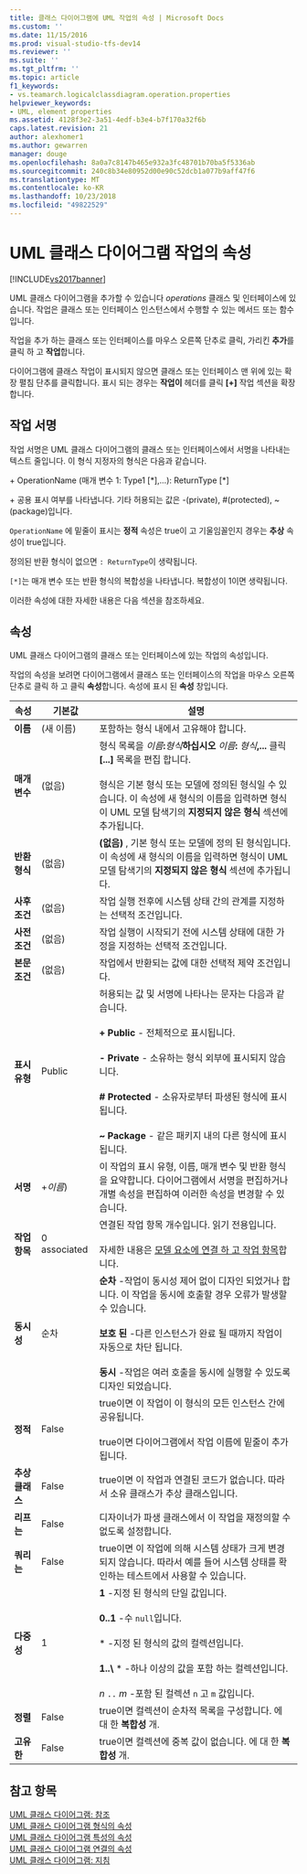 ```yaml
---
title: 클래스 다이어그램에 UML 작업의 속성 | Microsoft Docs
ms.custom: ''
ms.date: 11/15/2016
ms.prod: visual-studio-tfs-dev14
ms.reviewer: ''
ms.suite: ''
ms.tgt_pltfrm: ''
ms.topic: article
f1_keywords:
- vs.teamarch.logicalclassdiagram.operation.properties
helpviewer_keywords:
- UML, element properties
ms.assetid: 4128f3e2-3a51-4edf-b3e4-b7f170a32f6b
caps.latest.revision: 21
author: alexhomer1
ms.author: gewarren
manager: douge
ms.openlocfilehash: 8a0a7c8147b465e932a3fc48701b70ba5f5336ab
ms.sourcegitcommit: 240c8b34e80952d00e90c52dcb1a077b9aff47f6
ms.translationtype: MT
ms.contentlocale: ko-KR
ms.lasthandoff: 10/23/2018
ms.locfileid: "49822529"
---
```

# <a name="properties-of-operations-on-uml-class-diagrams"></a>UML 클래스 다이어그램 작업의 속성
[!INCLUDE[vs2017banner](../includes/vs2017banner.md)]

UML 클래스 다이어그램을 추가할 수 있습니다 *operations* 클래스 및 인터페이스에 있습니다. 작업은 클래스 또는 인터페이스 인스턴스에서 수행할 수 있는 메서드 또는 함수입니다.  

 작업을 추가 하는 클래스 또는 인터페이스를 마우스 오른쪽 단추로 클릭, 가리킨 **추가**를 클릭 하 고 **작업**합니다.  

 다이어그램에 클래스 작업이 표시되지 않으면 클래스 또는 인터페이스 맨 위에 있는 확장 펼침 단추를 클릭합니다. 표시 되는 경우는 **작업이** 헤더를 클릭 **[+]** 작업 섹션을 확장 합니다.  

## <a name="signature-of-an-operation"></a>작업 서명  
 작업 서명은 UML 클래스 다이어그램의 클래스 또는 인터페이스에서 서명을 나타내는 텍스트 줄입니다. 이 형식 지정자의 형식은 다음과 같습니다.  

 \+ OperationName (매개 변수 1: Type1 [*],...): ReturnType [\*]  

 \+ 공용 표시 여부를 나타냅니다. 기타 허용되는 값은 -(private), #(protected), ~(package)입니다.  

 `OperationName` 에 밑줄이 표시는 **정적** 속성은 true이 고 기울임꼴인지 경우는 **추상** 속성이 true입니다.  

 정의된 반환 형식이 없으면 `: ReturnType`이 생략됩니다.  

 `[*]`는 매개 변수 또는 반환 형식의 복합성을 나타냅니다. 복합성이 1이면 생략됩니다.  

 이러한 속성에 대한 자세한 내용은 다음 섹션을 참조하세요.  

## <a name="properties"></a>속성  
 UML 클래스 다이어그램의 클래스 또는 인터페이스에 있는 작업의 속성입니다.  

 작업의 속성을 보려면 다이어그램에서 클래스 또는 인터페이스의 작업을 마우스 오른쪽 단추로 클릭 하 고 클릭 **속성**합니다. 속성에 표시 된 **속성** 창입니다.  


|      속성       |   기본값    |                                                                                                                                                                                 설명                                                                                                                                                                                 |
|---------------------|--------------|-----------------------------------------------------------------------------------------------------------------------------------------------------------------------------------------------------------------------------------------------------------------------------------------------------------------------------------------------------------------------------|
|      **이름**       | (새 이름) |                                                                                                                                                                포함하는 형식 내에서 고유해야 합니다.                                                                                                                                                                 |
|   **매개 변수**    |    (없음)    |      형식 목록을 <em>이름</em>**:**<em>형식</em>**하십시오** <em>이름</em>**:**  <em>형식</em>**,...** 클릭 **[...]**  목록을 편집 합니다.<br /><br /> 형식은 기본 형식 또는 모델에 정의된 형식일 수 있습니다. 이 속성에 새 형식의 이름을 입력하면 형식이 UML 모델 탐색기의 **지정되지 않은 형식** 섹션에 추가됩니다.      |
|   **반환 형식**   |    (없음)    |                                                                               **(없음)** , 기본 형식 또는 모델에 정의 된 형식입니다. 이 속성에 새 형식의 이름을 입력하면 형식이 UML 모델 탐색기의 **지정되지 않은 형식** 섹션에 추가됩니다.                                                                                |
| **사후 조건**  |    (없음)    |                                                                                                                         작업 실행 전후에 시스템 상태 간의 관계를 지정하는 선택적 조건입니다.                                                                                                                         |
|  **사전 조건**  |    (없음)    |                                                                                                                            작업 실행이 시작되기 전에 시스템 상태에 대한 가정을 지정하는 선택적 조건입니다.                                                                                                                            |
| **본문 조건** |    (없음)    |                                                                                                                                                       작업에서 반환되는 값에 대한 선택적 제약 조건입니다.                                                                                                                                                       |
|   **표시 유형**    |    Public    |                  허용되는 값 및 서명에 나타나는 문자는 다음과 같습니다.<br /><br /> **+ Public** - 전체적으로 표시됩니다.<br /><br /> **- Private** - 소유하는 형식 외부에 표시되지 않습니다.<br /><br /> **# Protected** - 소유자로부터 파생된 형식에 표시됩니다.<br /><br /> **~ Package** - 같은 패키지 내의 다른 형식에 표시됩니다.                   |
|    **서명**    |  +*이름*)   |                                                                                      이 작업의 표시 유형, 이름, 매개 변수 및 반환 형식을 요약합니다. 다이어그램에서 서명을 편집하거나 개별 속성을 편집하여 이러한 속성을 변경할 수 있습니다.                                                                                      |
|   **작업 항목**    | 0 associated |                                                                                                  연결된 작업 항목 개수입니다. 읽기 전용입니다.<br /><br /> 자세한 내용은 [모델 요소에 연결 하 고 작업 항목](../modeling/link-model-elements-and-work-items.md)합니다.                                                                                                  |
|   **동시성**   |  순차  | **순차** -작업이 동시성 제어 없이 디자인 되었거나 합니다. 이 작업을 동시에 호출할 경우 오류가 발생할 수 있습니다.<br /><br /> **보호 된** -다른 인스턴스가 완료 될 때까지 작업이 자동으로 차단 됩니다.<br /><br /> **동시** -작업은 여러 호출을 동시에 실행할 수 있도록 디자인 되었습니다. |
|    **정적**    |    False     |                                                                                                  true이면 이 작업이 이 형식의 모든 인스턴스 간에 공유됩니다.<br /><br /> true이면 다이어그램에서 작업 이름에 밑줄이 추가됩니다.                                                                                                   |
|   **추상 클래스**   |    False     |                                                                                                                                        true이면 이 작업과 연결된 코드가 없습니다. 따라서 소유 클래스가 추상 클래스입니다.                                                                                                                                         |
|     **리프는**     |    False     |                                                                                                                                              디자이너가 파생 클래스에서 이 작업을 재정의할 수 없도록 설정합니다.                                                                                                                                              |
|    **쿼리는**     |    False     |                                                                                                 true이면 이 작업에 의해 시스템 상태가 크게 변경되지 않습니다. 따라서 예를 들어 시스템 상태를 확인하는 테스트에서 사용할 수 있습니다.                                                                                                  |
|  **다중성**   |      1       |                                 **1** -지정 된 형식의 단일 값입니다.<br /><br /> **0..1** -수 `null`입니다.<br /><br /> \* -지정 된 형식의 값의 컬렉션입니다.<br /><br /> **1..\\**  \* -하나 이상의 값을 포함 하는 컬렉션입니다.<br /><br /> *n* `..` *m* -포함 된 컬렉션 `n` 고 `m` 값입니다.                                  |
|   **정렬**    |    False     |                                                                                                                                             true이면 컬렉션이 순차적 목록을 구성합니다. 에 대 한 **복합성** 개.                                                                                                                                              |
|    **고유한**    |    False     |                                                                                                                                         true이면 컬렉션에 중복 값이 없습니다. 에 대 한 **복합성** 개.                                                                                                                                         |

## <a name="see-also"></a>참고 항목  
 [UML 클래스 다이어그램: 참조](../modeling/uml-class-diagrams-reference.md)   
 [UML 클래스 다이어그램 형식의 속성](../modeling/properties-of-types-on-uml-class-diagrams.md)   
 [UML 클래스 다이어그램 특성의 속성](../modeling/properties-of-attributes-on-uml-class-diagrams.md)   
 [UML 클래스 다이어그램 연결의 속성](../modeling/properties-of-associations-on-uml-class-diagrams.md)   
 [UML 클래스 다이어그램: 지침](../modeling/uml-class-diagrams-guidelines.md)




